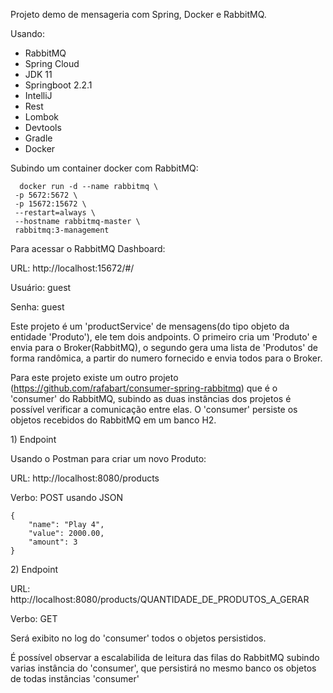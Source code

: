 Projeto demo de mensageria com Spring, Docker e RabbitMQ.

Usando:

* RabbitMQ
* Spring Cloud
* JDK 11
* Springboot 2.2.1
* IntelliJ
* Rest
* Lombok
* Devtools
* Gradle
* Docker

Subindo um container docker com RabbitMQ:
```
  docker run -d --name rabbitmq \
 -p 5672:5672 \
 -p 15672:15672 \
 --restart=always \
 --hostname rabbitmq-master \
 rabbitmq:3-management
 ```
 
 
Para acessar o RabbitMQ Dashboard:

URL: http://localhost:15672/#/

<p>Usuário: guest</p>
<p>Senha: guest</p>


Este projeto é um 'productService' de mensagens(do tipo objeto da entidade 'Produto'), ele tem dois andpoints. O primeiro
cria um 'Produto' e envia para o Broker(RabbitMQ), o segundo gera uma lista de 'Produtos' de forma randômica, a partir
do numero fornecido e envia todos para o Broker.

Para este projeto existe um outro projeto (https://github.com/rafabart/consumer-spring-rabbitmq)
que é o 'consumer' do RabbitMQ, subindo as duas instâncias dos projetos é possível verificar a comunicação entre elas.
O 'consumer' persiste os objetos recebidos do RabbitMQ em um banco H2.

<p>1) Endpoint</p>
Usando o Postman para criar um novo Produto:

URL: http://localhost:8080/products

Verbo: POST usando JSON
```
{
 	"name": "Play 4",
 	"value": 2000.00,
	"amount": 3
}
```

<p>2) Endpoint</p>
URL: http://localhost:8080/products/QUANTIDADE_DE_PRODUTOS_A_GERAR

Verbo: GET

Será exibito no log do 'consumer' todos o objetos persistidos.

É possível observar a escalabilida de leitura das filas do RabbitMQ subindo varias instância do 'consumer',
que persistirá no mesmo banco os objetos de todas instâncias 'consumer'
